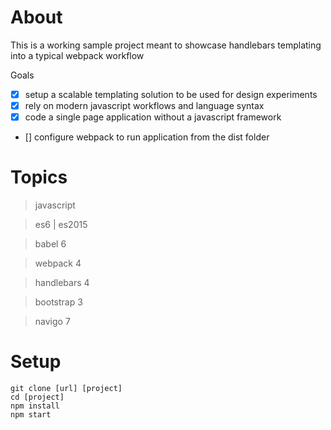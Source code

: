 # About

This is a working sample project meant to showcase handlebars templating into a typical webpack workflow

Goals

- [x] setup a scalable templating solution to be used for design experiments
- [x] rely on modern javascript workflows and language syntax
- [X] code a single page application without a javascript framework 
- [] configure webpack to run application from the dist folder


# Topics

> javascript

> es6 | es2015

> babel 6

> webpack 4

> handlebars 4

> bootstrap 3

> navigo 7


# Setup

```
git clone [url] [project]
cd [project]
npm install
npm start
```
